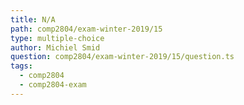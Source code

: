 ```yaml
---
title: N/A
path: comp2804/exam-winter-2019/15
type: multiple-choice
author: Michiel Smid
question: comp2804/exam-winter-2019/15/question.ts
tags:
  - comp2804
  - comp2804-exam
---
```

